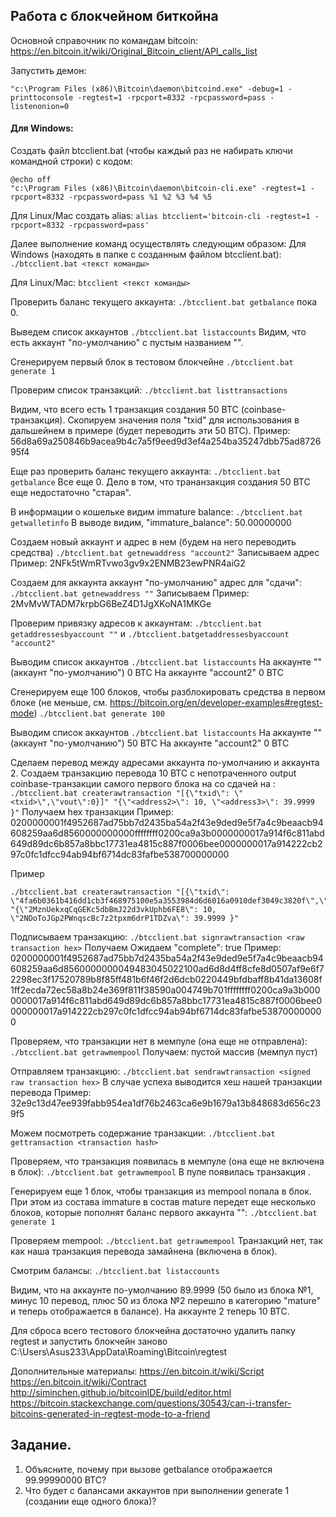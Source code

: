 ## Работа с блокчейном биткойна

Основной справочник по командам bitcoin:
https://en.bitcoin.it/wiki/Original_Bitcoin_client/API_calls_list

Запустить демон:
```
"c:\Program Files (x86)\Bitcoin\daemon\bitcoind.exe" -debug=1 -printtoconsole -regtest=1 -rpcport=8332 -rpcpassword=pass -listenonion=0
```

#### Для Windows:
Создать файл btcclient.bat (чтобы каждый раз не набирать ключи командной строки) с кодом:
```
@echo off
"c:\Program Files (x86)\Bitcoin\daemon\bitcoin-cli.exe" -regtest=1 -rpcport=8332 -rpcpassword=pass %1 %2 %3 %4 %5
```
Для Linux/Mac создать alias:
`alias btcclient='bitcoin-cli -regtest=1 -rpcport=8332 -rpcpassword=pass'`

Далее выполнение команд осуществлять следующим образом:
Для Windows (находять в папке с созданным файлом btcclient.bat):
`./btcclient.bat <текст команды>`

Для Linux/Mac:
`btcclient <текст команды>`

Проверить баланс текущего аккаунта:
`./btcclient.bat getbalance`
пока 0.

Выведем список аккаунтов
`./btcclient.bat listaccounts`
Видим, что есть аккаунт "по-умолчанию" с пустым названием "".

Сгенерируем первый блок в тестовом блокчейне
`./btcclient.bat generate 1`

Проверим список транзакций:
`./btcclient.bat listtransactions`

Видим, что всего есть 1 транзакция создания 50 BTC (coinbase-транзакция).
Скопируем значения поля "txid" <txid> для использования в дальшейнем в примере (будет переводить эти 50 BTC).
Пример: 56d8a69a250846b9acea9b4c7a5f9eed9d3ef4a254ba35247dbb75ad872695f4

Еще раз проверить баланс текущего аккаунта:
`./btcclient.bat getbalance`
Все еще 0. Дело в том, что трананзакция создания 50 BTC еще недостаточно "старая".

В информации о кошельке видим immature balance:
`./btcclient.bat getwalletinfo`
В выводе видим, "immature_balance": 50.00000000

Создаем новый аккаунт и адрес в нем (будем на него переводить средства)
`./btcclient.bat getnewaddress "account2"`
Записываем адрес **<address2>**
Пример: 2NFk5tWmRTvwo3gv9x2ENMB23ewPNR4aiG2

Создаем для аккаунта аккаунт "по-умолчанию" адрес для "сдачи":
`./btcclient.bat getnewaddress ""`
Записываем **<address3>**
Пример: 2MvMvWTADM7krpbG6BeZ4D1JgXKoNA1MKGe

Проверим привязку адресов к аккаунтам:
`./btcclient.bat getaddressesbyaccount ""`
и
`./btcclient.batgetaddressesbyaccount "account2"`

Выводим список аккаунтов
`./btcclient.bat listaccounts`
На аккаунте "" (аккаунт "по-умолчанию") 0 BTC
На аккаунте "account2" 0 BTC

Сгенерируем еще 100 блоков, чтобы разблокировать средства в первом блоке (не меньше, см. https://bitcoin.org/en/developer-examples#regtest-mode)
`./btcclient.bat generate 100`

Выводим список аккаунтов
`./btcclient.bat listaccounts`
На аккаунте "" (аккаунт "по-умолчанию") 50 BTC
На аккаунте "account2" 0 BTC

Сделаем перевод между адресами аккаунта по-умолчанию и аккаунта 2.
Создаем транзакцию перевода 10 BTC с непотраченного output coinbase-транзакции самого первого блока на **<address2>** со сдачей на **<address3>**:
`./btcclient.bat createrawtransaction "[{\"txid\": \"<txid>\",\"vout\":0}]" "{\"<address2>\": 10, \"<address3>\": 39.9999 }"`
Получаем hex транзакции **<raw transaction hex>**
Пример: 0200000001f4952687ad75bb7d2435ba54a2f43e9ded9e5f7a4c9beaacb94608259aa6d8560000000000ffffffff0200ca9a3b0000000017a914f6c811abd649d89dc6b857a8bbc17731ea4815c887f0006bee0000000017a914222cb297c0fc1dfcc94ab94bf6714dc83fafbe538700000000

Пример
```
./btcclient.bat createrawtransaction "[{\"txid\": \"4fa6b0361b416dd1cb3f468975100e5a3553984d6d6016a0910def3049c3820f\",\"vout\":0}]" "{\"2MznUekxqCqGEKc5dbBmJ22d3vkUphb6FE8\": 10, \"2NDoToJGp2PWnqscBc7z2tpxm6drP1TDZva\": 39.9999 }"
```

Подписываем транзакцию:
`./btcclient.bat signrawtransaction <raw transaction hex>`
Получаем **<signed raw transaction hex>**
Ожидаем "complete": true
Пример: 0200000001f4952687ad75bb7d2435ba54a2f43e9ded9e5f7a4c9beaacb94608259aa6d8560000000049483045022100ad6d8d4ff8cfe8d0507af9e6f72298ec3f17520789b8f85ff481b6f46f2d6dcb0220449bfdbaff8b41da13608f1ff2ecda72ec58a8b24e369f811f38590a004749b701ffffffff0200ca9a3b0000000017a914f6c811abd649d89dc6b857a8bbc17731ea4815c887f0006bee0000000017a914222cb297c0fc1dfcc94ab94bf6714dc83fafbe538700000000

Проверяем, что транзакции нет в мемпуле (она еще не отправлена):
`./btcclient.bat getrawmempool`
Получаем: пустой массив (мемпул пуст)

Отправляем транзакцию:
`./btcclient.bat sendrawtransaction <signed raw transaction hex>`
В случае успеха выводится хеш нашей транзакции перевода  **<transaction hash>**
Пример: 32e9c13d47ee939fabb954ea1df76b2463ca6e9b1679a13b848683d656c239f5

Можем посмотреть содержание транзакции:
`./btcclient.bat gettransaction <transaction hash>`

Проверяем, что транзакция появилась в мемпуле (она еще не включена в блок):
`./btcclient.bat getrawmempool`
В пуле появилась транзакция **<transaction hash>**.

Генерируем еще 1 блок, чтобы транзакция из mempool попала в блок. При этом из состава immature в состав mature передет еще несколько блоков, которые пополнят баланс первого аккаунта "":
`./btcclient.bat generate 1`

Проверяем mempool:
`./btcclient.bat getrawmempool`
Транзакций нет, так как наша транзакция перевода замайнена (включена в блок).

Смотрим балансы:
`./btcclient.bat listaccounts`

Видим, что на аккаунте по-умолчанию 89.9999 (50 было из блока №1, минус 10 перевод, плюс 50 из блока №2 перешло в категорию "mature" и теперь отображается в балансе).
На аккаунте 2 теперь 10 BTC.


Для сброса всего тестового блокчейна достаточно удалить папку regtest и запустить блокчейн заново
C:\Users\Asus233\AppData\Roaming\Bitcoin\regtest


Дополнительные материалы:
https://en.bitcoin.it/wiki/Script
https://en.bitcoin.it/wiki/Contract
http://siminchen.github.io/bitcoinIDE/build/editor.html
https://bitcoin.stackexchange.com/questions/30543/can-i-transfer-bitcoins-generated-in-regtest-mode-to-a-friend

## Задание.
1. Объясните, почему при вызове getbalance отображается 99.99990000 BTC?
2. Что будет с балансами аккаунтов при выполнении generate 1 (создании еще одного блока)?
